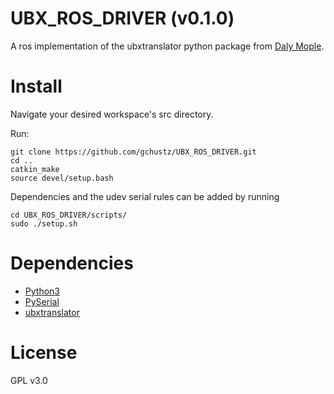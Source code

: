 # UBX_ROS_DRIVER (v0.1.0)
A ros implementation of the ubxtranslator python package from [Daly Mople](https://github.com/dalymople/ubxtranslator).

# Install
Navigate your desired workspace's src directory.

Run:
```
git clone https://github.com/gchustz/UBX_ROS_DRIVER.git
cd ..
catkin_make
source devel/setup.bash
```

Dependencies and the udev serial rules can be added by running
```
cd UBX_ROS_DRIVER/scripts/
sudo ./setup.sh
```

# Dependencies
* [Python3](https://www.python.org/downloads/)
* [PySerial](https://pypi.org/project/pyserial/)
* [ubxtranslator](https://github.com/dalymople/ubxtranslator)

# License
GPL v3.0
